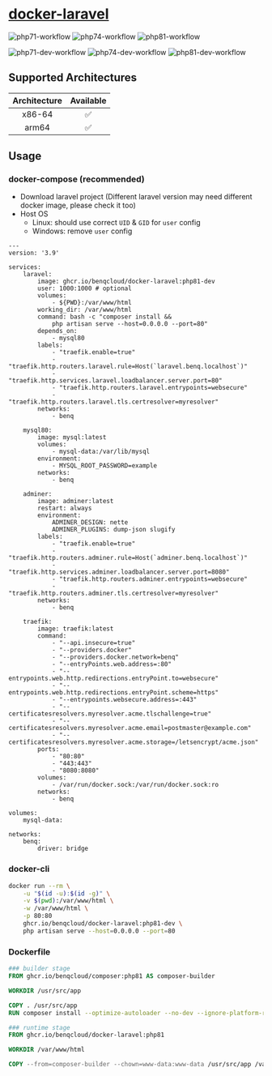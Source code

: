 # [docker-laravel](https://github.com/benqcloud/docker-laravel)

![php71-workflow](https://github.com/benqcloud/docker-laravel/actions/workflows/php71-workflow.yml/badge.svg)
![php74-workflow](https://github.com/benqcloud/docker-laravel/actions/workflows/php74-workflow.yml/badge.svg)
![php81-workflow](https://github.com/benqcloud/docker-laravel/actions/workflows/php81-workflow.yml/badge.svg)

![php71-dev-workflow](https://github.com/benqcloud/docker-laravel/actions/workflows/php71-dev-workflow.yml/badge.svg)
![php74-dev-workflow](https://github.com/benqcloud/docker-laravel/actions/workflows/php74-dev-workflow.yml/badge.svg)
![php81-dev-workflow](https://github.com/benqcloud/docker-laravel/actions/workflows/php81-dev-workflow.yml/badge.svg)

## Supported Architectures

| Architecture | Available
| :----: | :----: |
| x86-64 | ✅ |
| arm64 | ✅ |

## Usage

### docker-compose (recommended)

- Download laravel project (Different laravel version may need different docker image, please check it too)
- Host OS
    - Linux: should use correct `UID` & `GID` for `user` config
    - Windows: remove `user` config

```docker-compose
---
version: '3.9'

services:
    laravel:
        image: ghcr.io/benqcloud/docker-laravel:php81-dev
        user: 1000:1000 # optional
        volumes:
            - ${PWD}:/var/www/html
        working_dir: /var/www/html
        command: bash -c "composer install &&
            php artisan serve --host=0.0.0.0 --port=80"
        depends_on:
            - mysql80
        labels:
            - "traefik.enable=true"
            - "traefik.http.routers.laravel.rule=Host(`laravel.benq.localhost`)"
            - "traefik.http.services.laravel.loadbalancer.server.port=80"
            - "traefik.http.routers.laravel.entrypoints=websecure"
            - "traefik.http.routers.laravel.tls.certresolver=myresolver"
        networks:
            - benq

    mysql80:
        image: mysql:latest
        volumes:
            - mysql-data:/var/lib/mysql
        environment:
            - MYSQL_ROOT_PASSWORD=example
        networks:
            - benq

    adminer:
        image: adminer:latest
        restart: always
        environment:
            ADMINER_DESIGN: nette
            ADMINER_PLUGINS: dump-json slugify
        labels:
            - "traefik.enable=true"
            - "traefik.http.routers.adminer.rule=Host(`adminer.benq.localhost`)"
            - "traefik.http.services.adminer.loadbalancer.server.port=8080"
            - "traefik.http.routers.adminer.entrypoints=websecure"
            - "traefik.http.routers.adminer.tls.certresolver=myresolver"
        networks:
            - benq

    traefik:
        image: traefik:latest
        command:
            - "--api.insecure=true"
            - "--providers.docker"
            - "--providers.docker.network=benq"
            - "--entryPoints.web.address=:80"
            - "--entrypoints.web.http.redirections.entryPoint.to=websecure"
            - "--entrypoints.web.http.redirections.entryPoint.scheme=https"
            - "--entrypoints.websecure.address=:443"
            - "--certificatesresolvers.myresolver.acme.tlschallenge=true"
            - "--certificatesresolvers.myresolver.acme.email=postmaster@example.com"
            - "--certificatesresolvers.myresolver.acme.storage=/letsencrypt/acme.json"
        ports:
            - "80:80"
            - "443:443"
            - "8080:8080"
        volumes:
            - /var/run/docker.sock:/var/run/docker.sock:ro
        networks:
            - benq

volumes:
    mysql-data:

networks:
    benq:
        driver: bridge
```

### docker-cli

```bash
docker run --rm \
    -u "$(id -u):$(id -g)" \
    -v $(pwd):/var/www/html \
    -w /var/www/html \
    -p 80:80
    ghcr.io/benqcloud/docker-laravel:php81-dev \
    php artisan serve --host=0.0.0.0 --port=80
```

### Dockerfile

```dockerfile
### builder stage
FROM ghcr.io/benqcloud/composer:php81 AS composer-builder

WORKDIR /usr/src/app

COPY . /usr/src/app
RUN composer install --optimize-autoloader --no-dev --ignore-platform-reqs

### runtime stage
FROM ghcr.io/benqcloud/docker-laravel:php81

WORKDIR /var/www/html

COPY --from=composer-builder --chown=www-data:www-data /usr/src/app /var/www/html
```